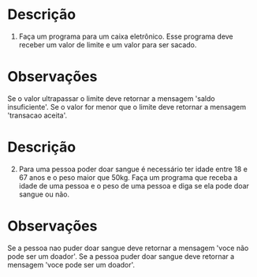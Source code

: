 # Descrição
1) Faça um programa para um caixa eletrônico. Esse programa deve receber um valor de limite e um valor para ser sacado.
# Observações
Se o valor ultrapassar o limite deve retornar a mensagem 'saldo insuficiente'. Se o valor for menor que o limite deve retornar a mensagem 'transacao aceita'.

# Descrição
2) Para uma pessoa poder doar sangue é necessário ter idade entre 18 e 67 anos e o peso maior que 50kg. Faça um programa que receba a idade de uma pessoa e o peso de uma pessoa e diga se ela pode doar sangue ou não. 
# Observações
Se a pessoa nao puder doar sangue deve retornar a mensagem 'voce não pode ser um doador'. 
Se a pessoa puder doar sangue deve retornar a mensagem 'voce pode ser um doador'.